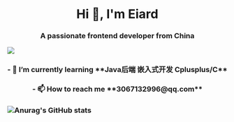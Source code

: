 <h1 align="center"> Hi 👋, I'm Eiard  </h1>
<h3 align="center">A passionate frontend developer from China</h3>

![](https://visitor-badge.glitch.me/badge?page_id=CasterWx.readme)
<h3 align="center">- 🌱 I’m currently learning **Java后端 嵌入式开发 Cplusplus/C** <h3>
<h3 align="center">- 📫 How to reach me **3067132996@qq.com** <h3>



![Anurag's GitHub stats](https://github-readme-stats.vercel.app/api?username=Eiard&theme=tokyonight&show_icons=true)

